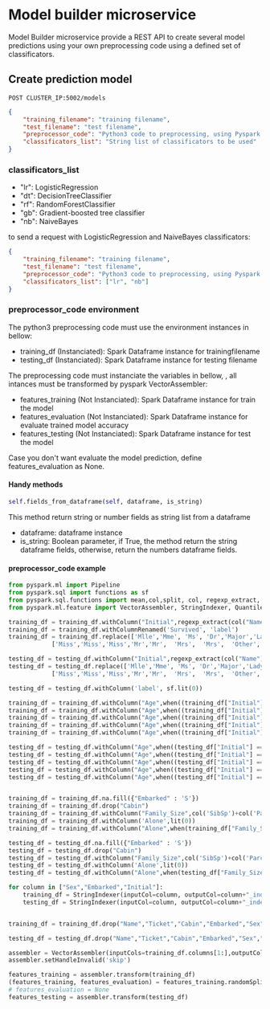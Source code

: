 # Model builder microservice
Model Builder microservice provide a REST API to create several model predictions using your own preprocessing code using a defined set of classificators. 

## Create prediction model
`POST CLUSTER_IP:5002/models`

```json
{
    "training_filename": "training filename",
    "test_filename": "test filename",
    "preprocessor_code": "Python3 code to preprocessing, using Pyspark library",
    "classificators_list": "String list of classificators to be used"
}
```
### classificators_list

* "lr": LogisticRegression
* "dt": DecisionTreeClassifier
* "rf": RandomForestClassifier
* "gb": Gradient-boosted tree classifier
* "nb": NaiveBayes

to send a request with LogisticRegression and NaiveBayes classificators:
```json
{
    "training_filename": "training filename",
    "test_filename": "test filename",
    "preprocessor_code": "Python3 code to preprocessing, using Pyspark library",
    "classificators_list": ["lr", "nb"]
}
```

### preprocessor_code environment

The python3 preprocessing code must use the environment instances in bellow:

* training_df (Instanciated): Spark Dataframe instance for trainingfilename
* testing_df  (Instanciated): Spark Dataframe instance for testing filename

The preprocessing code must instanciate the variables in bellow, , all intances must be transformed by pyspark VectorAssembler:

* features_training (Not Instanciated): Spark Dataframe instance for train the model
* features_evaluation (Not Instanciated): Spark Dataframe instance for evaluate trained model accuracy
* features_testing (Not Instanciated): Spark Dataframe instance for test the model

Case you don't want evaluate the model prediction, define features_evaluation as None.

#### Handy methods

```python
self.fields_from_dataframe(self, dataframe, is_string)
```
This method return string or number fields as string list from a dataframe

* dataframe: dataframe instance
* is_string: Boolean parameter, if True, the method return the string dataframe fields, otherwise, return the numbers dataframe fields.

#### preprocessor_code example

``` python
from pyspark.ml import Pipeline
from pyspark.sql import functions as sf
from pyspark.sql.functions import mean,col,split, col, regexp_extract, when, lit
from pyspark.ml.feature import VectorAssembler, StringIndexer, QuantileDiscretizer

training_df = training_df.withColumn("Initial",regexp_extract(col("Name"),"([A-Za-z]+)\.",1))
training_df = training_df.withColumnRenamed('Survived', 'label')
training_df = training_df.replace(['Mlle','Mme', 'Ms', 'Dr','Major','Lady','Countess','Jonkheer','Col','Rev','Capt','Sir','Don'],
            ['Miss','Miss','Miss','Mr','Mr',  'Mrs',  'Mrs',  'Other',  'Other','Other','Mr','Mr','Mr'])

testing_df = testing_df.withColumn("Initial",regexp_extract(col("Name"),"([A-Za-z]+)\.",1))
testing_df = testing_df.replace(['Mlle','Mme', 'Ms', 'Dr','Major','Lady','Countess','Jonkheer','Col','Rev','Capt','Sir','Don'],
            ['Miss','Miss','Miss','Mr','Mr',  'Mrs',  'Mrs',  'Other',  'Other','Other','Mr','Mr','Mr'])

testing_df = testing_df.withColumn('label', sf.lit(0))

training_df = training_df.withColumn("Age",when((training_df["Initial"] == "Miss") & (training_df["Age"].isNull()), 22).otherwise(training_df["Age"]))
training_df = training_df.withColumn("Age",when((training_df["Initial"] == "Other") & (training_df["Age"].isNull()), 46).otherwise(training_df["Age"]))
training_df = training_df.withColumn("Age",when((training_df["Initial"] == "Master") & (training_df["Age"].isNull()), 5).otherwise(training_df["Age"]))
training_df = training_df.withColumn("Age",when((training_df["Initial"] == "Mr") & (training_df["Age"].isNull()), 33).otherwise(training_df["Age"]))
training_df = training_df.withColumn("Age",when((training_df["Initial"] == "Mrs") & (training_df["Age"].isNull()), 36).otherwise(training_df["Age"]))

testing_df = testing_df.withColumn("Age",when((testing_df["Initial"] == "Miss") & (testing_df["Age"].isNull()), 22).otherwise(testing_df["Age"]))
testing_df = testing_df.withColumn("Age",when((testing_df["Initial"] == "Other") & (testing_df["Age"].isNull()), 46).otherwise(testing_df["Age"]))
testing_df = testing_df.withColumn("Age",when((testing_df["Initial"] == "Master") & (testing_df["Age"].isNull()), 5).otherwise(testing_df["Age"]))
testing_df = testing_df.withColumn("Age",when((testing_df["Initial"] == "Mr") & (testing_df["Age"].isNull()), 33).otherwise(testing_df["Age"]))
testing_df = testing_df.withColumn("Age",when((testing_df["Initial"] == "Mrs") & (testing_df["Age"].isNull()), 36).otherwise(testing_df["Age"]))


training_df = training_df.na.fill({"Embarked" : 'S'})
training_df = training_df.drop("Cabin")
training_df = training_df.withColumn("Family_Size",col('SibSp')+col('Parch'))
training_df = training_df.withColumn('Alone',lit(0))
training_df = training_df.withColumn("Alone",when(training_df["Family_Size"] == 0, 1).otherwise(training_df["Alone"]))

testing_df = testing_df.na.fill({"Embarked" : 'S'})
testing_df = testing_df.drop("Cabin")
testing_df = testing_df.withColumn("Family_Size",col('SibSp')+col('Parch'))
testing_df = testing_df.withColumn('Alone',lit(0))
testing_df = testing_df.withColumn("Alone",when(testing_df["Family_Size"] == 0, 1).otherwise(testing_df["Alone"]))

for column in ["Sex","Embarked","Initial"]:
    training_df = StringIndexer(inputCol=column, outputCol=column+"_index").fit(training_df).transform(training_df)
    testing_df = StringIndexer(inputCol=column, outputCol=column+"_index").fit(testing_df).transform(testing_df)


training_df = training_df.drop("Name","Ticket","Cabin","Embarked","Sex","Initial")

testing_df = testing_df.drop("Name","Ticket","Cabin","Embarked","Sex","Initial")

assembler = VectorAssembler(inputCols=training_df.columns[1:],outputCol="features")
assembler.setHandleInvalid('skip')

features_training = assembler.transform(training_df)
(features_training, features_evaluation) = features_training.randomSplit([0.1, 0.9], seed=11)
# features_evaluation = None
features_testing = assembler.transform(testing_df)
```